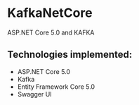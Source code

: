 # KafkaNetCore
ASP.NET Core 5.0 and KAFKA 

## Technologies implemented:

- ASP.NET Core 5.0 
- Kafka  
- Entity Framework Core 5.0
- Swagger UI 
